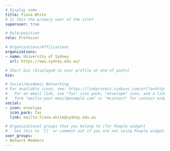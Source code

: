 ```yaml
---
# Display name
title: Fiona White
# Is this the primary user of the site?
superuser: true

# Role/position
role: Professor

# Organizations/Affiliations
organizations:
- name: University of Sydney
  url: https://www.sydney.edu.au/

# Short bio (displayed in user profile at end of posts)
bio: 

# Social/Academic Networking
# For available icons, see: https://linkprotect.cudasvc.com/url?a=https%3a%2f%2fsourcethemes.com%2facademic%2fdocs%2fpage-builder%2f%23icons&c=E,1,03Q55I8O6D-V-MsaI5i3Th7UvGHpRVj6l4dANOBXiQaBRckWF-Uxi40d1B8mh5T88rS8FWL6R2UVO5-e4mDAmzVU5C2FJcU0kEkb6Qi2tyc,&typo=1
#   For an email link, use "fas" icon pack, "envelope" icon, and a link in the
#   form "mailto:your-email@example.com" or "#contact" for contact widget.
social:
- icon: envelope
  icon_pack: fas
  link: mailto:fiona.white@sydney.edu.au

# Organizational groups that you belong to (for People widget)
#   Set this to `[]` or comment out if you are not using People widget.
user_groups:
- Network Members
---
```

